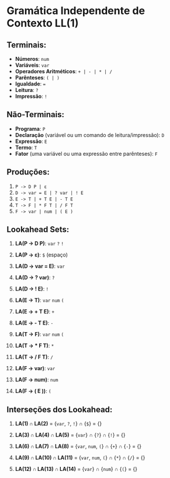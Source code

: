 # Gramática Independente de Contexto LL(1)

## Terminais:

- **Números**: `num`
- **Variáveis**: `var`
- **Operadores Aritméticos**: `+ | - | * | /`
- **Parênteses**: `( | )`
- **Igualdade**: `=`
- **Leitura**: `?`
- **Impressão**: `!`

## Não-Terminais:

- **Programa**: `P`
- **Declaração** (variável ou um comando de leitura/impressão): `D`
- **Expressão**: `E`
- **Termo**: `T`
- **Fator** (uma variável ou uma expressão entre parênteses): `F`

## Produções:

1. `P -> D P | ε`
2. `D -> var = E | ? var | ! E`
3. `E -> T | + T E | - T E`
4. `T -> F | * F T | / F T`
5. `F -> var | num | ( E )`

## Lookahead Sets:

1. **LA(P → D P)**: `var` `?` `!`
2. **LA(P → ε)**: `$` (espaço)

3. **LA(D → var = E)**: `var`
4. **LA(D → ? var)**: `?`
5. **LA(D → ! E)**: `!`

6. **LA(E → T)**: `var` `num` `(`
7. **LA(E → + T E)**: `+`
8. **LA(E → - T E)**: `-`

9. **LA(T → F)**: `var` `num` `(`
10. **LA(T → * F T)**: `*`
11. **LA(T → / F T)**: `/`

12. **LA(F → var)**: `var`
13. **LA(F → num)**: `num`
14. **LA(F → ( E ))**: `(`

## Interseções dos Lookahead:

1. **LA(1) ∩ LA(2)** = {`var`, `?`, `!`} ∩ {`$`} = {}

2. **LA(3) ∩ LA(4) ∩ LA(5)** = {`var`} ∩ {`?`} ∩ {`!`} = {}

3. **LA(6) ∩ LA(7) ∩ LA(8)** = {`var`, `num`, `(`} ∩ {`+`} ∩ {`-`} = {}

4. **LA(9) ∩ LA(10) ∩ LA(11)** = {`var`, `num`, `(`} ∩ {`*`} ∩ {`/`} = {}

5. **LA(12) ∩ LA(13) ∩ LA(14)** = {`var`} ∩ {`num`} ∩ {`(`} = {}
